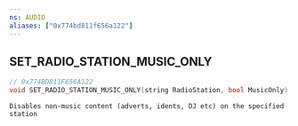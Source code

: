 ```yaml
---
ns: AUDIO
aliases: ["0x774bd811f656a122"]
---
```

## SET_RADIO_STATION_MUSIC_ONLY

```c
// 0x774BD811F656A122
void SET_RADIO_STATION_MUSIC_ONLY(string RadioStation, bool MusicOnly);
```

```
Disables non-music content (adverts, idents, DJ etc) on the specified station
```

